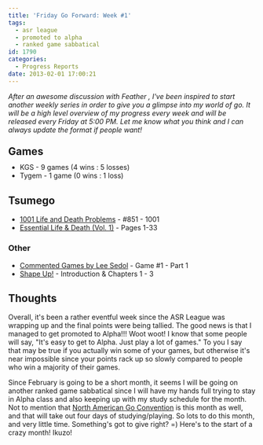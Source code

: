 ```yaml
---
title: 'Friday Go Forward: Week #1'
tags:
  - asr league
  - promoted to alpha
  - ranked game sabbatical
id: 1790
categories:
  - Progress Reports
date: 2013-02-01 17:00:21
---
```


_After an awesome discussion with Feather , I've been inspired to start another weekly series in order to give you a glimpse into my world of go. It will be a high level overview of my progress every week and will be released every Friday at 5:00 PM. Let me know what you think and I can always update the format if people want!_

## <span style="line-height: 13px;">Games</span>

*   KGS - 9 games (4 wins : 5 losses)
*   Tygem - 1 game (0 wins : 1 loss)

## Tsumego

*   <span style="text-decoration: underline;">1001 Life and Death Problems</span> - #851 - 1001
*   <span style="text-decoration: underline;">Essential Life &amp; Death (Vol. 1)</span> - Pages 1-33

### Other

*   <span style="text-decoration: underline;">Commented Games by Lee Sedol</span> - Game #1 - Part 1
*   <span style="text-decoration: underline;">Shape Up!</span> - Introduction &amp; Chapters 1 - 3

## Thoughts

Overall, it's been a rather eventful week since the ASR League was wrapping up and the final points were being tallied. The good news is that I managed to get promoted to Alpha!!! Woot woot! I know that some people will say, "It's easy to get to Alpha. Just play a lot of games." To you I say that may be true if you actually win some of your games, but otherwise it's near impossible since your points rack up so slowly compared to people who win a majority of their games.

Since February is going to be a short month, it seems I will be going on another ranked game sabbatical since I will have my hands full trying to stay in Alpha class and also keeping up with my study schedule for the month. Not to mention that [North American Go Convention](http://www.bengozen.com/north-american-go-convention/ "North American Go Convention!!!") is this month as well, and that will take out four days of studying/playing. So lots to do this month, and very little time. Something's got to give right? =) Here's to the start of a crazy month! Ikuzo!